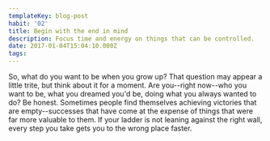```yaml
---
templateKey: blog-post
habit: '02'
title: Begin with the end in mind
description: Focus time and energy on things that can be controlled.
date: 2017-01-04T15:04:10.000Z
tags:
---
```


So, what do you want to be when you grow up? That question may appear a little trite, but think about it for a moment. Are you--right now--who you want to be, what you dreamed you'd be, doing what you always wanted to do? Be honest. Sometimes people find themselves achieving victories that are empty--successes that have come at the expense of things that were far more valuable to them. If your ladder is not leaning against the right wall, every step you take gets you to the wrong place faster. 